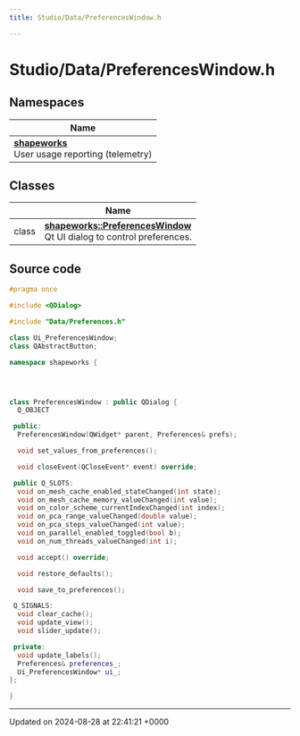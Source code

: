 ```yaml
---
title: Studio/Data/PreferencesWindow.h

---
```


# Studio/Data/PreferencesWindow.h



## Namespaces

| Name           |
| -------------- |
| **[shapeworks](../Namespaces/namespaceshapeworks.md)** <br>User usage reporting (telemetry)  |

## Classes

|                | Name           |
| -------------- | -------------- |
| class | **[shapeworks::PreferencesWindow](../Classes/classshapeworks_1_1PreferencesWindow.md)** <br>Qt UI dialog to control preferences.  |




## Source code

```cpp
#pragma once

#include <QDialog>

#include "Data/Preferences.h"

class Ui_PreferencesWindow;
class QAbstractButton;

namespace shapeworks {




class PreferencesWindow : public QDialog {
  Q_OBJECT

 public:
  PreferencesWindow(QWidget* parent, Preferences& prefs);

  void set_values_from_preferences();

  void closeEvent(QCloseEvent* event) override;

 public Q_SLOTS:
  void on_mesh_cache_enabled_stateChanged(int state);
  void on_mesh_cache_memory_valueChanged(int value);
  void on_color_scheme_currentIndexChanged(int index);
  void on_pca_range_valueChanged(double value);
  void on_pca_steps_valueChanged(int value);
  void on_parallel_enabled_toggled(bool b);
  void on_num_threads_valueChanged(int i);

  void accept() override;

  void restore_defaults();

  void save_to_preferences();

 Q_SIGNALS:
  void clear_cache();
  void update_view();
  void slider_update();

 private:
  void update_labels();
  Preferences& preferences_;
  Ui_PreferencesWindow* ui_;
};

}
```


-------------------------------

Updated on 2024-08-28 at 22:41:21 +0000
